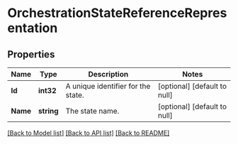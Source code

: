 # OrchestrationStateReferenceRepresentation

## Properties
Name | Type | Description | Notes
------------ | ------------- | ------------- | -------------
**Id** | **int32** | A unique identifier for the state. | [optional] [default to null]
**Name** | **string** | The state name. | [optional] [default to null]

[[Back to Model list]](../README.md#documentation-for-models) [[Back to API list]](../README.md#documentation-for-api-endpoints) [[Back to README]](../README.md)


